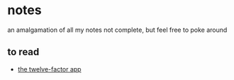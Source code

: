 # notes
an amalgamation of all my notes
not complete, but feel free to poke around

## to read
- [the twelve-factor app](https://12factor.net/)
